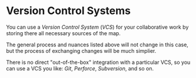 # Version Control Systems

You can use a *Version Control System* (*VCS*) for your collaborative work by storing there all necessary sources of the map. 

The general process and nuances listed above will not change in this case, but the process of exchanging changes will be much simplier.

There is no direct "out-of-the-box" integration with a particular VCS, so you can use a VCS you like: *Git*, *Perforce*, *Subversion*, and so on.

